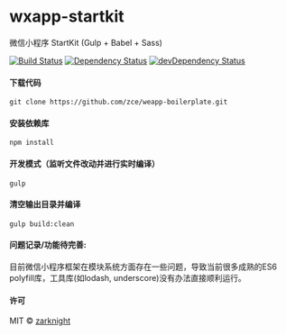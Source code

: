 # wxapp-startkit
微信小程序 StartKit (Gulp + Babel + Sass)

[![Build Status](https://travis-ci.org/zarknight/wxapp-startkit.svg?branch=master)](https://travis-ci.org/zarknight/wxapp-startkit)
[![Dependency Status](https://david-dm.org/zarknight/wxapp-startkit.svg)](https://david-dm.org/zarknight/wxapp-startkit)
[![devDependency Status](https://david-dm.org/zarknight/wxapp-startkit/dev-status.svg)](https://david-dm.org/zarknight/wxapp-startkit#info=devDependencies)

#### 下载代码
    git clone https://github.com/zce/weapp-boilerplate.git
    
#### 安装依赖库
    npm install

#### 开发模式（监听文件改动并进行实时编译）
    gulp

#### 清空输出目录并编译
    gulp build:clean
    
#### 问题记录/功能待完善:
目前微信小程序框架在模块系统方面存在一些问题，导致当前很多成熟的ES6 polyfill库，工具库(如lodash, underscore)没有办法直接顺利运行。

#### 许可

MIT &copy; [zarknight](http://github.com/zarknight)